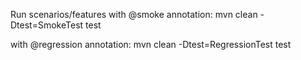 Run scenarios/features 
with @smoke annotation:
mvn clean -Dtest=SmokeTest test

with @regression annotation:
mvn clean -Dtest=RegressionTest test